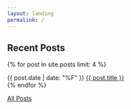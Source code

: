 ```yaml
---
layout: landing
permalink: /
---
```

## Recent Posts

{% for post in site.posts limit: 4 %}
<article>
	<time>{{ post.date | date: "%F" }}</time>
	<a href="{{ post.url }}">{{ post.title }}</a>
</article>
{% endfor %}

[All Posts](/posts/)
